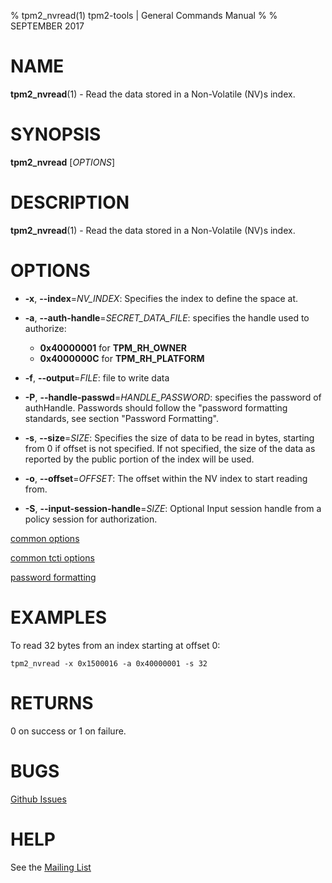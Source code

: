% tpm2_nvread(1) tpm2-tools | General Commands Manual
%
% SEPTEMBER 2017

# NAME

**tpm2_nvread**(1) - Read the data stored in a Non-Volatile (NV)s index.

# SYNOPSIS

**tpm2_nvread** [*OPTIONS*]

# DESCRIPTION

**tpm2_nvread**(1) - Read the data stored in a Non-Volatile (NV)s index.

# OPTIONS

  * **-x**, **--index**=_NV\_INDEX_:
    Specifies the index to define the space at.

  * **-a**, **--auth-handle**=_SECRET\_DATA\_FILE_:
    specifies the handle used to authorize:
    * **0x40000001** for **TPM_RH_OWNER**
    * **0x4000000C** for **TPM_RH_PLATFORM**

  * **-f**, **--output**=_FILE_:
    file to write data

  * **-P**, **--handle-passwd**=_HANDLE\_PASSWORD_:
    specifies the password of authHandle. Passwords should follow the
    "password formatting standards, see section "Password Formatting".

  * **-s**, **--size**=_SIZE_:
    Specifies the size of data to be read in bytes, starting from 0 if
    offset is not specified. If not specified, the size of the data
    as reported by the public portion of the index will be used.

  * **-o**, **--offset**=_OFFSET_:
    The offset within the NV index to start reading from.

  * **-S**, **--input-session-handle**=_SIZE_:
    Optional Input session handle from a policy session for authorization.

[common options](common/options.md)

[common tcti options](common/tcti.md)

[password formatting](common/password.md)

# EXAMPLES

To read 32 bytes from an index starting at offset 0:

```
tpm2_nvread -x 0x1500016 -a 0x40000001 -s 32
```

# RETURNS

0 on success or 1 on failure.

# BUGS

[Github Issues](https://github.com/01org/tpm2-tools/issues)

# HELP

See the [Mailing List](https://lists.01.org/mailman/listinfo/tpm2)
